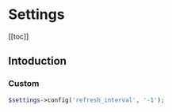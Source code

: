 # Settings

[[toc]]

## Intoduction 

### Custom

```php
$settings->config('refresh_interval', '-1');
```